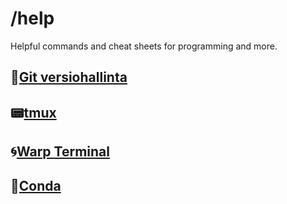 # /help
Helpful commands and cheat sheets for programming and more.

## 📜[Git versiohallinta](https://github.com/jamps3/help/blob/main/git.md)
## 📟[tmux](https://github.com/jamps3/help/blob/main/tmux.md)
## 🌀[Warp Terminal](https://app.warp.dev/referral/9LDPXV)

## 🚀[Conda](https://github.com/jamps3/help/blob/main/conda.md)
